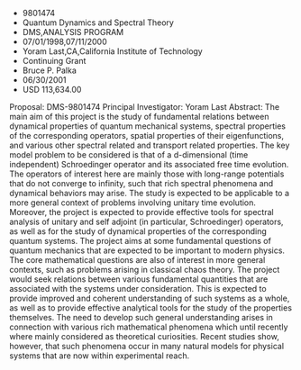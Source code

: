 
* 9801474
* Quantum Dynamics and Spectral Theory
* DMS,ANALYSIS PROGRAM
* 07/01/1998,07/11/2000
* Yoram Last,CA,California Institute of Technology
* Continuing Grant
* Bruce P. Palka
* 06/30/2001
* USD 113,634.00

Proposal: DMS-9801474 Principal Investigator: Yoram Last Abstract: The main aim
of this project is the study of fundamental relations between dynamical
properties of quantum mechanical systems, spectral properties of the
corresponding operators, spatial properties of their eigenfunctions, and various
other spectral related and transport related properties. The key model problem
to be considered is that of a d-dimensional (time independent) Schroedinger
operator and its associated free time evolution. The operators of interest here
are mainly those with long-range potentials that do not converge to infinity,
such that rich spectral phenomena and dynamical behaviors may arise. The study
is expected to be applicable to a more general context of problems involving
unitary time evolution. Moreover, the project is expected to provide effective
tools for spectral analysis of unitary and self adjoint (in particular,
Schroedinger) operators, as well as for the study of dynamical properties of the
corresponding quantum systems. The project aims at some fundamental questions of
quantum mechanics that are expected to be important to modern physics. The core
mathematical questions are also of interest in more general contexts, such as
problems arising in classical chaos theory. The project would seek relations
between various fundamental quantities that are associated with the systems
under consideration. This is expected to provide improved and coherent
understanding of such systems as a whole, as well as to provide effective
analytical tools for the study of the properties themselves. The need to develop
such general understanding arises in connection with various rich mathematical
phenomena which until recently where mainly considered as theoretical
curiosities. Recent studies show, however, that such phenomena occur in many
natural models for physical systems that are now within experimental reach.
